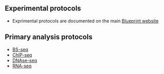 ## Experimental protocols
 - Exprimental protocols are documented on the main [Blueprint website](http://www.blueprint-epigenome.eu/index.cfm?p=7BF8A4B6-F4FE-861A-2AD57A08D63D0B58)

## Primary analysis protocols

 - [BS-seq](#/md/bs_seq)
 - [ChIP-seq](#/md/chip_seq)
 - [DNAse-seq](#/md/dnase_seq)
 - [RNA-seq](#/md/rna_seq)
 